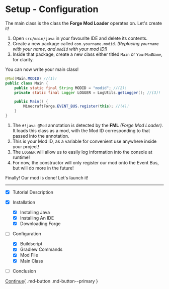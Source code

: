 # Setup - Configuration

The main class is the class the **Forge Mod Loader** operates on. Let's create it!

1. Open `src/main/java` in your favourite IDE and delete its contents.
2. Create a new package called `com.yourname.modid`. *(Replacing `yourname` with your name, and `modid` with your mod ID!)*
3. Inside that package, create a new class either titled `Main` or `YourModName`, for clarity.

You can now write your main class!
```java title="Example Main Class" linenums="1"
@Mod(Main.MODID) //(1)!
public class Main {
    public static final String MODID = "modid"; //(2)!
    private static final Logger LOGGER = LogUtils.getLogger(); //(3)!

    public Main() {
        MinecraftForge.EVENT_BUS.register(this); //(4)!
    }
}
```

1. The `#!java @Mod` annotation is detected by the **FML** *(Forge Mod Loader)*. It loads this class as a mod, with the Mod ID corresponding to that passed into the annotation.
2. This is your Mod ID, as a variable for convenient use anywhere inside your project!
3. The `LOGGER` will allow us to easily log information into the console at runtime!
4. For now, the constructor will only register our mod onto the Event Bus, but will do more in the future!

Finally! Our mod is done! Let's launch it!

---

- [x] Tutorial Description
- [x] Installation
    * [x] Installing Java
    * [x] Installing An IDE
    * [x] Downloading Forge
- [ ] Configuration
    * [x] Buildscript
    * [x] Gradlew Commands
    * [x] Mod File
    * [x] Main Class
- [ ] Conclusion


[Continue](main-class.md){ .md-button .md-button--primary }